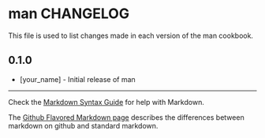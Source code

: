 man CHANGELOG
=============

This file is used to list changes made in each version of the man cookbook.

0.1.0
-----
- [your_name] - Initial release of man

- - -
Check the [Markdown Syntax Guide](http://daringfireball.net/projects/markdown/syntax) for help with Markdown.

The [Github Flavored Markdown page](http://github.github.com/github-flavored-markdown/) describes the differences between markdown on github and standard markdown.
